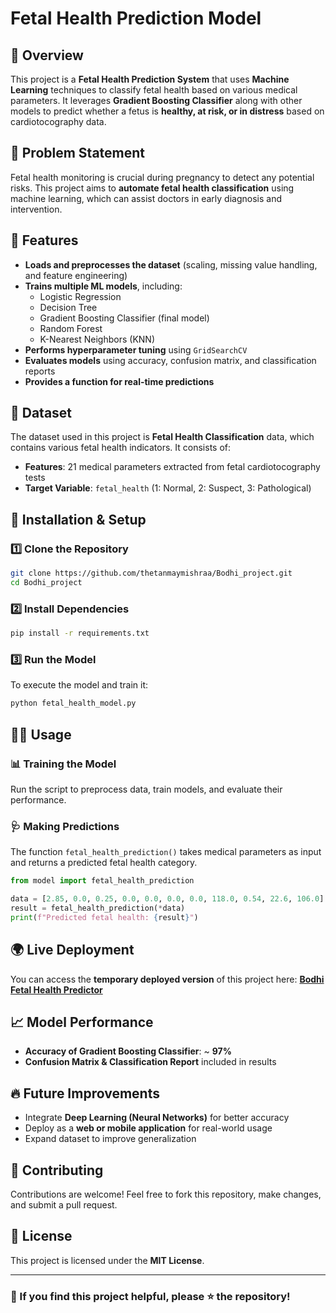# Fetal Health Prediction Model

## 📌 Overview
This project is a **Fetal Health Prediction System** that uses **Machine Learning** techniques to classify fetal health based on various medical parameters. It leverages **Gradient Boosting Classifier** along with other models to predict whether a fetus is **healthy, at risk, or in distress** based on cardiotocography data.

## 🏥 Problem Statement
Fetal health monitoring is crucial during pregnancy to detect any potential risks. This project aims to **automate fetal health classification** using machine learning, which can assist doctors in early diagnosis and intervention.

## 🔧 Features
- **Loads and preprocesses the dataset** (scaling, missing value handling, and feature engineering)
- **Trains multiple ML models**, including:
  - Logistic Regression
  - Decision Tree
  - Gradient Boosting Classifier (final model)
  - Random Forest
  - K-Nearest Neighbors (KNN)
- **Performs hyperparameter tuning** using `GridSearchCV`
- **Evaluates models** using accuracy, confusion matrix, and classification reports
- **Provides a function for real-time predictions**

## 📂 Dataset
The dataset used in this project is **Fetal Health Classification** data, which contains various fetal health indicators. It consists of:
- **Features**: 21 medical parameters extracted from fetal cardiotocography tests
- **Target Variable**: `fetal_health` (1: Normal, 2: Suspect, 3: Pathological)

## 🚀 Installation & Setup
### 1️⃣ Clone the Repository
```bash
git clone https://github.com/thetanmaymishraa/Bodhi_project.git
cd Bodhi_project
```

### 2️⃣ Install Dependencies
```bash
pip install -r requirements.txt
```

### 3️⃣ Run the Model
To execute the model and train it:
```bash
python fetal_health_model.py
```

## 🧑‍💻 Usage
### 📊 Training the Model
Run the script to preprocess data, train models, and evaluate their performance.

### 🩺 Making Predictions
The function `fetal_health_prediction()` takes medical parameters as input and returns a predicted fetal health category.

```python
from model import fetal_health_prediction

data = [2.85, 0.0, 0.25, 0.0, 0.0, 0.0, 0.0, 118.0, 0.54, 22.6, 106.0]
result = fetal_health_prediction(*data)
print(f"Predicted fetal health: {result}")
```

## 🌍 Live Deployment
You can access the **temporary deployed version** of this project here: **[Bodhi Fetal Health Predictor](https://bodhi-three.vercel.app/)**

## 📈 Model Performance
- **Accuracy of Gradient Boosting Classifier**: ~ **97%**
- **Confusion Matrix & Classification Report** included in results

## 🔥 Future Improvements
- Integrate **Deep Learning (Neural Networks)** for better accuracy
- Deploy as a **web or mobile application** for real-world usage
- Expand dataset to improve generalization

## 🤝 Contributing
Contributions are welcome! Feel free to fork this repository, make changes, and submit a pull request.

## 📜 License
This project is licensed under the **MIT License**.

---

### 🌟 If you find this project helpful, please ⭐ the repository!


